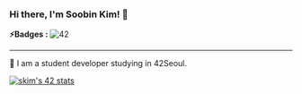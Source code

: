 ### Hi there, I'm Soobin Kim! 👋

**⚡️Badges :** ![42](https://badgen.net/badge/Born2Code/skim/yellow?cache=86400&icon=https://meta.intra.42.fr/assets/42_logo-7dfc9110a5319a308863b96bda33cea995046d1731cebb735e41b16255106c12.svg)

---

🌱 I am a student developer studying in 42Seoul. 

[![skim's 42 stats](https://badge42.herokuapp.com/api/stats/skim)](https://github.com/JaeSeoKim/badge42)
